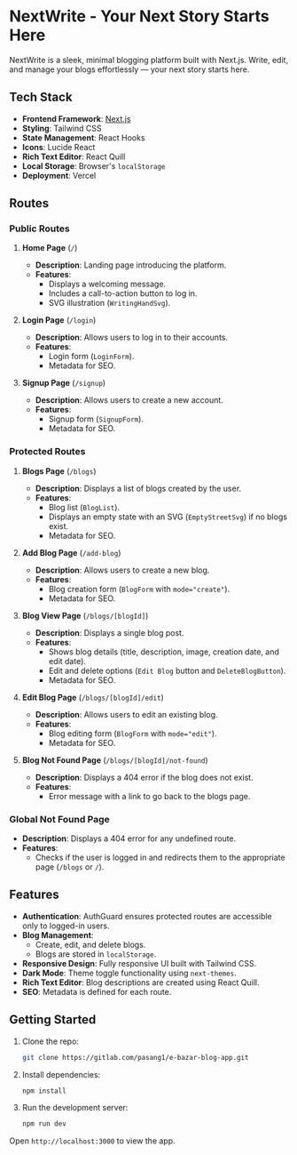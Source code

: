 # NextWrite - Your Next Story Starts Here

NextWrite is a sleek, minimal blogging platform built with Next.js. Write, edit, and manage your blogs effortlessly — your next story starts here.

## Tech Stack

- **Frontend Framework**: [Next.js](https://nextjs.org)
- **Styling**: Tailwind CSS
- **State Management**: React Hooks
- **Icons**: Lucide React
- **Rich Text Editor**: React Quill
- **Local Storage**: Browser's `localStorage`
- **Deployment**: Vercel

## Routes

### Public Routes

1. **Home Page** (`/`)

   - **Description**: Landing page introducing the platform.
   - **Features**:
     - Displays a welcoming message.
     - Includes a call-to-action button to log in.
     - SVG illustration (`WritingHandSvg`).

2. **Login Page** (`/login`)

   - **Description**: Allows users to log in to their accounts.
   - **Features**:
     - Login form (`LoginForm`).
     - Metadata for SEO.

3. **Signup Page** (`/signup`)
   - **Description**: Allows users to create a new account.
   - **Features**:
     - Signup form (`SignupForm`).
     - Metadata for SEO.

### Protected Routes

1. **Blogs Page** (`/blogs`)

   - **Description**: Displays a list of blogs created by the user.
   - **Features**:
     - Blog list (`BlogList`).
     - Displays an empty state with an SVG (`EmptyStreetSvg`) if no blogs exist.
     - Metadata for SEO.

2. **Add Blog Page** (`/add-blog`)

   - **Description**: Allows users to create a new blog.
   - **Features**:
     - Blog creation form (`BlogForm` with `mode="create"`).
     - Metadata for SEO.

3. **Blog View Page** (`/blogs/[blogId]`)

   - **Description**: Displays a single blog post.
   - **Features**:
     - Shows blog details (title, description, image, creation date, and edit date).
     - Edit and delete options (`Edit Blog` button and `DeleteBlogButton`).
     - Metadata for SEO.

4. **Edit Blog Page** (`/blogs/[blogId]/edit`)

   - **Description**: Allows users to edit an existing blog.
   - **Features**:
     - Blog editing form (`BlogForm` with `mode="edit"`).
     - Metadata for SEO.

5. **Blog Not Found Page** (`/blogs/[blogId]/not-found`)
   - **Description**: Displays a 404 error if the blog does not exist.
   - **Features**:
     - Error message with a link to go back to the blogs page.

### Global Not Found Page

- **Description**: Displays a 404 error for any undefined route.
- **Features**:
  - Checks if the user is logged in and redirects them to the appropriate page (`/blogs` or `/`).

## Features

- **Authentication**: AuthGuard ensures protected routes are accessible only to logged-in users.
- **Blog Management**:
  - Create, edit, and delete blogs.
  - Blogs are stored in `localStorage`.
- **Responsive Design**: Fully responsive UI built with Tailwind CSS.
- **Dark Mode**: Theme toggle functionality using `next-themes`.
- **Rich Text Editor**: Blog descriptions are created using React Quill.
- **SEO**: Metadata is defined for each route.

## Getting Started

1. Clone the repo:
   ```bash
   git clone https://gitlab.com/pasang1/e-bazar-blog-app.git
   ```
2. Install dependencies:
   ```bash
   npm install
   ```
3. Run the development server:
   ```bash
   npm run dev
   ```

Open `http://localhost:3000` to view the app.
